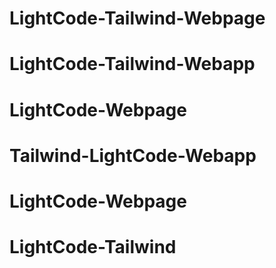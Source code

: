 # LightCode-Tailwind-Webpage
# LightCode-Tailwind-Webapp
# LightCode-Webpage
# Tailwind-LightCode-Webapp
# LightCode-Webpage
# LightCode-Tailwind
